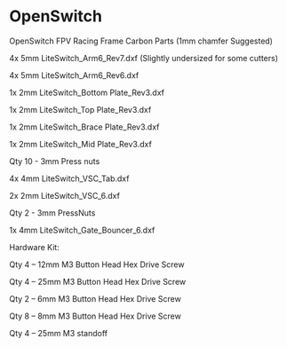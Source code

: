 # OpenSwitch
OpenSwitch FPV Racing Frame 
Carbon Parts (1mm chamfer Suggested)

  4x 5mm  LiteSwitch_Arm6_Rev7.dxf    (Slightly undersized for some cutters) 
  
  4x 5mm  LiteSwitch_Arm6_Rev6.dxf    
  
  1x 2mm  LiteSwitch_Bottom Plate_Rev3.dxf   
  
  1x 2mm  LiteSwitch_Top Plate_Rev3.dxf      
  
  1x 2mm  LiteSwitch_Brace Plate_Rev3.dxf 
  
  1x 2mm  LiteSwitch_Mid Plate_Rev3.dxf 
  
  Qty 10 - 3mm Press nuts 
  
  4x 4mm LiteSwitch_VSC_Tab.dxf  
  
  2x 2mm LiteSwitch_VSC_6.dxf 
  
  Qty 2 - 3mm PressNuts
  
  1x 4mm LiteSwitch_Gate_Bouncer_6.dxf 



Hardware Kit:

Qty 4 – 12mm M3 Button Head Hex Drive Screw 

Qty 4 – 25mm M3 Button Head Hex Drive Screw 

Qty 2 – 6mm M3 Button Head Hex Drive Screw 

Qty 8 – 8mm M3 Button Head Hex Drive Screw 

Qty 4 – 25mm M3 standoff 

